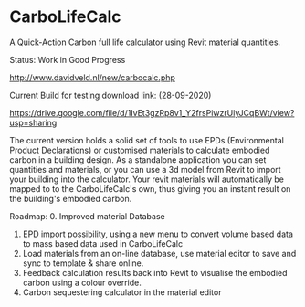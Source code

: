 # CarboLifeCalc
A Quick-Action Carbon full life calculator using Revit material quantities.

Status: Work in Good Progress

http://www.davidveld.nl/new/carbocalc.php

Current Build for testing download link: (28-09-2020)

https://drive.google.com/file/d/1IvEt3gzRp8v1_Y2frsPiwzrUlyJCqBWt/view?usp=sharing

The current version holds a solid set of tools to use EPDs (Environmental Product Declarations) or customised materials to calculate embodied carbon in a building design. 
As a standalone application you can set quantities and materials,  or you can use a 3d model from Revit to import your building into the calculator. Your revit materials will automatically be mapped to to the CarboLifeCalc's own, thus giving you an instant result on the building's embodied carbon.

Roadmap:
0. Improved material Database
1. EPD import possibility, using a new menu to convert volume based data to mass based data used in CarboLifeCalc
2. Load materials from an on-line database, use material editor to save and sync to template & share online.
3. Feedback calculation results back into Revit to visualise the embodied carbon using a colour override.
4. Carbon sequestering calculator in the material editor
